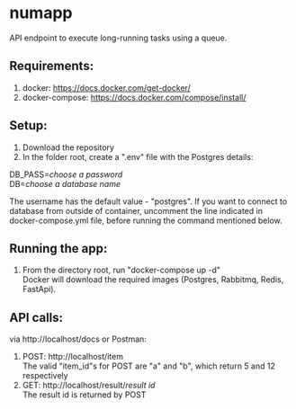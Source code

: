# numapp
API endpoint to execute long-running tasks using a queue.

## Requirements:
1. docker: https://docs.docker.com/get-docker/
2. docker-compose: https://docs.docker.com/compose/install/

## Setup:
1. Download the repository
2. In the folder root, create a ".env" file with the Postgres details:


DB_PASS=<i>choose a password</i><br>
DB=<i>choose a database name</i><br>

The username has the default value - "postgres". If you want to connect to database from outside of container, uncomment the line indicated in docker-compose.yml file, before running the command mentioned below.

## Running the app:
1. From the directory root, run "docker-compose up -d"<br>
Docker will download the required images (Postgres, Rabbitmq, Redis, FastApi).

## API calls:
via http://localhost/docs or Postman:
1. POST: http://localhost/item<br>
   The valid "item_id"s for POST are "a" and "b", which return 5 and 12 respectively<br>
2. GET: http://localhost/result/<i>result id</i><br>
   The result id is returned by POST
